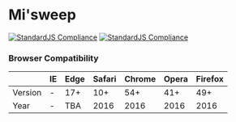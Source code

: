 # Mi'sweep

[![StandardJS Compliance](https://img.shields.io/badge/StandardJS-0_Issues-brightgreen.svg?style=flat)](https://standardjs.com/)
[![StandardJS Compliance](https://img.shields.io/badge/StandardJS-0_Issues-brightgreen.svg?style=flat)](https://standardjs.com/)

### Browser Compatibility
|       | IE | Edge | Safari | Chrome | Opera | Firefox |
|-------|----|------|--------|--------|-------|---------|
|Version|  - |  17+ |   10+  |   54+  |  41+  |   49+   |
|Year   |  - |  TBA |  2016  |  2016  |  2016 |   2016  |
